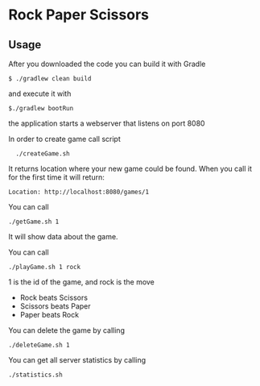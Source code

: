 # Rock Paper Scissors

## Usage
After you downloaded the code you can build it with Gradle
```
$ ./gradlew clean build
```
and execute it with
```
$./gradlew bootRun
```
the application starts a webserver that listens on port 8080

In order to create game call script
```
  ./createGame.sh
```

It returns location where your new game could be found.
When you call it for the first time it will return:
```
Location: http://localhost:8080/games/1
```

You can call 
```
./getGame.sh 1
```
It will show data about the game.

You can call 
```
./playGame.sh 1 rock
```
1 is the id of the game, and rock is the move

* Rock beats Scissors
* Scissors beats Paper
* Paper beats Rock

You can delete the game by calling 
```
./deleteGame.sh 1
```

You can get all server statistics by calling 
```
./statistics.sh
```

